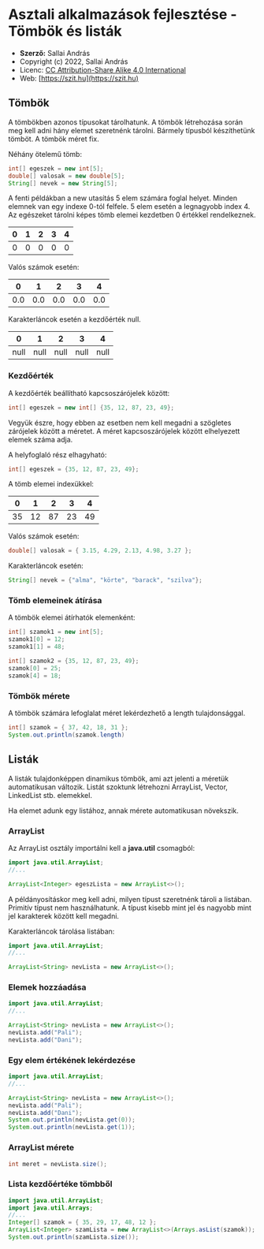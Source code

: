 # Asztali alkalmazások fejlesztése - Tömbök és listák

* **Szerző:** Sallai András
* Copyright (c) 2022, Sallai András
* Licenc: [CC Attribution-Share Alike 4.0 International](https://creativecommons.org/licenses/by-sa/4.0/)
* Web: [https://szit.hu](https://szit.hu)

## Tömbök

A tömbökben azonos típusokat tárolhatunk. A tömbök létrehozása során meg kell adni hány elemet szeretnénk tárolni. Bármely típusból készíthetünk tömböt. A tömbök méret fix.

Néhány ötelemű tömb:

```java
int[] egeszek = new int[5];
double[] valosak = new double[5];
String[] nevek = new String[5];
```

A fenti példákban a new utasítás 5 elem számára foglal helyet. Minden elemnek van egy indexe 0-tól felfele. 5 elem esetén a legnagyobb index 4. Az egészeket tárolni képes tömb elemei kezdetben 0 értékkel rendelkeznek.

| 0 | 1 | 2 | 3 | 4 |
|-|-|-|-|-|
| 0 | 0 | 0 | 0 | 0 |

Valós számok esetén:

| 0 | 1 | 2 | 3 | 4 |
|-|-|-|-|-|
| 0.0 | 0.0 | 0.0 | 0.0 | 0.0 |

Karakterláncok esetén a kezdőérték null.

| 0 | 1 | 2 | 3 | 4 |
|-|-|-|-|-|
| null | null | null | null | null |

### Kezdőérték

A kezdőérték beállítható kapcsoszárójelek között:

```java
int[] egeszek = new int[] {35, 12, 87, 23, 49};
```

Vegyük észre, hogy ebben az esetben nem kell megadni a szögletes zárójelek között a méretet. A méret kapcsoszárójelek között elhelyezett elemek száma adja.

A helyfoglaló rész elhagyható:

```java
int[] egeszek = {35, 12, 87, 23, 49};
```

A tömb elemei indexükkel:

| 0 | 1 | 2 | 3 | 4 |
|-|-|-|-|-|
| 35 | 12 | 87 | 23 | 49 |

Valós számok esetén:

```java
double[] valosak = { 3.15, 4.29, 2.13, 4.98, 3.27 };
```

Karakterláncok esetén:

```java
String[] nevek = {"alma", "körte", "barack", "szilva"};
```

### Tömb elemeinek átírása

A tömbök elemei átírhatók elemenként:

```java
int[] szamok1 = new int[5];
szamok1[0] = 12;
szamok1[1] = 48;

int[] szamok2 = {35, 12, 87, 23, 49};
szamok[0] = 25;
szamok[4] = 18;
```

### Tömbök mérete

A tömbök számára lefoglalat méret lekérdezhető a length tulajdonsággal.

```java
int[] szamok = { 37, 42, 18, 31 };
System.out.println(szamok.length)
```

## Listák

A listák tulajdonképpen dinamikus tömbök, ami azt jelenti a méretük automatikusan változik. Listát szoktunk létrehozni ArrayList, Vector, LinkedList stb. elemekkel.

Ha elemet adunk egy listához, annak mérete automatikusan növekszik.

### ArrayList

Az ArrayList osztály importálni kell a **java.util** csomagból:

```java
import java.util.ArrayList;
//...

ArrayList<Integer> egeszLista = new ArrayList<>();
```

A példányosításkor meg kell adni, milyen típust szeretnénk tároli a listában. Primitív típust nem használhatunk. A típust kisebb mint jel és nagyobb mint jel karakterek között kell megadni.

Karakterláncok tárolása listában:

```java
import java.util.ArrayList;
//...

ArrayList<String> nevLista = new ArrayList<>();
```

### Elemek hozzáadása

```java
import java.util.ArrayList;
//...

ArrayList<String> nevLista = new ArrayList<>();
nevLista.add("Pali");
nevLista.add("Dani");
```

### Egy elem értékének lekérdezése

```java
import java.util.ArrayList;
//...

ArrayList<String> nevLista = new ArrayList<>();
nevLista.add("Pali");
nevLista.add("Dani");
System.out.println(nevLista.get(0));
System.out.println(nevLista.get(1));
```

### ArrayList mérete

```java
int meret = nevLista.size();
```

### Lista kezdőértéke tömbből

```java
import java.util.ArrayList;
import java.util.Arrays;
//...
Integer[] szamok = { 35, 29, 17, 48, 12 };
ArrayList<Integer> szamLista = new ArrayList<>(Arrays.asList(szamok));
System.out.println(szamLista.size());
```
